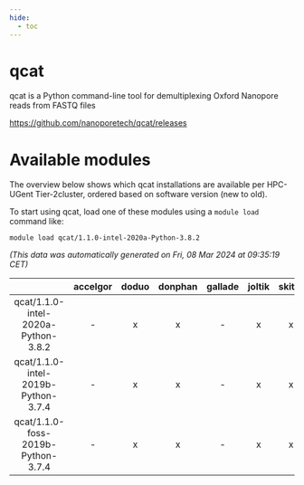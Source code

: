 ```yaml
---
hide:
  - toc
---
```


qcat
====


qcat is a Python command-line tool for demultiplexing Oxford Nanopore reads from FASTQ files

https://github.com/nanoporetech/qcat/releases
# Available modules


The overview below shows which qcat installations are available per HPC-UGent Tier-2cluster, ordered based on software version (new to old).

To start using qcat, load one of these modules using a `module load` command like:

```shell
module load qcat/1.1.0-intel-2020a-Python-3.8.2
```

*(This data was automatically generated on Fri, 08 Mar 2024 at 09:35:19 CET)*  

| |accelgor|doduo|donphan|gallade|joltik|skitty|
| :---: | :---: | :---: | :---: | :---: | :---: | :---: |
|qcat/1.1.0-intel-2020a-Python-3.8.2|-|x|x|-|x|x|
|qcat/1.1.0-intel-2019b-Python-3.7.4|-|x|x|-|x|x|
|qcat/1.1.0-foss-2019b-Python-3.7.4|-|x|x|-|x|x|
